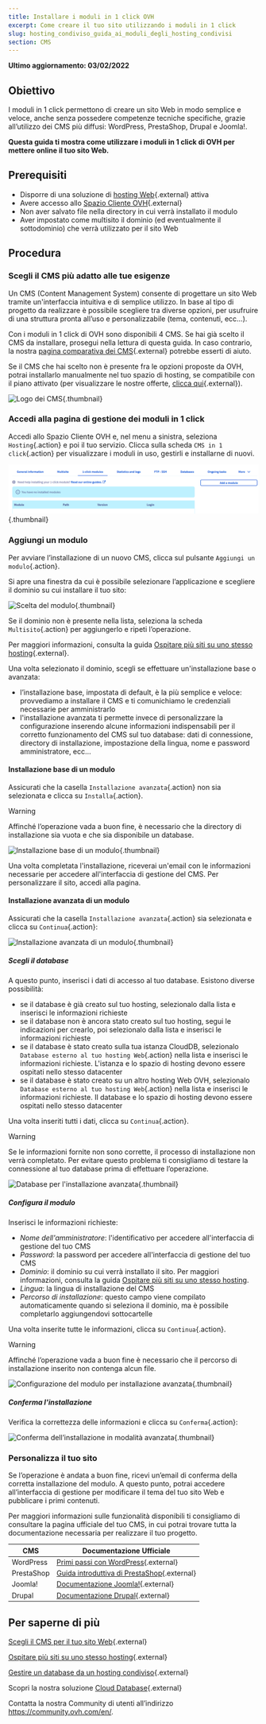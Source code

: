 ```yaml
---
title: Installare i moduli in 1 click OVH
excerpt: Come creare il tuo sito utilizzando i moduli in 1 click
slug: hosting_condiviso_guida_ai_moduli_degli_hosting_condivisi
section: CMS
---
```


**Ultimo aggiornamento: 03/02/2022**

## Obiettivo

I moduli in 1 click permettono di creare un sito Web in modo semplice e veloce, anche senza possedere competenze tecniche specifiche, grazie all’utilizzo dei CMS più diffusi: WordPress, PrestaShop, Drupal e Joomla!.

**Questa guida ti mostra come utilizzare i moduli in 1 click di OVH per mettere online il tuo sito Web.**

## Prerequisiti

- Disporre di una soluzione di [hosting Web](https://www.ovhcloud.com/it/web-hosting/){.external} attiva
- Avere accesso allo [Spazio Cliente OVH](https://www.ovh.com/auth/?action=gotomanager&from=https://www.ovh.it/&ovhSubsidiary=it){.external}
- Non aver salvato file nella directory in cui verrà installato il modulo
- Aver impostato come multisito il dominio (ed eventualmente il sottodominio) che verrà utilizzato per il sito Web

## Procedura

### Scegli il CMS più adatto alle tue esigenze

Un CMS (Content Management System) consente di progettare un sito Web tramite un'interfaccia intuitiva e di semplice utilizzo. In base al tipo di progetto da realizzare è possibile scegliere tra diverse opzioni, per usufruire di una struttura pronta all’uso e personalizzabile (tema, contenuti, ecc...).

Con i moduli in 1 click di OVH sono disponibili 4 CMS.  Se hai già scelto il CMS da installare, prosegui nella lettura di questa guida. In caso contrario, la nostra [pagina comparativa dei CMS](https://www.ovhcloud.com/it/web-hosting/uc-cms-comparison/){.external} potrebbe esserti di aiuto.

Se il CMS che hai scelto non è presente fra le opzioni proposte da OVH, potrai installarlo manualmente nel tuo spazio di hosting, se compatibile con il piano attivato (per visualizzare le nostre offerte, [clicca qui]( https://www.ovhcloud.com/it/web-hosting/){.external}).

![Logo dei CMS](images/CMS_logo.png){.thumbnail}

### Accedi alla pagina di gestione dei moduli in 1 click

Accedi allo Spazio Cliente OVH e, nel menu a sinistra, seleziona `Hosting`{.action} e poi il tuo servizio. Clicca sulla scheda `CMS in 1 click`{.action} per visualizzare i moduli in uso, gestirli e installarne di nuovi.

![Accesso alla sezione Moduli in 1 click](images/access_to_the_1_click_modules_section.png){.thumbnail}

### Aggiungi un modulo

Per avviare l’installazione di un nuovo CMS, clicca sul pulsante `Aggiungi un modulo`{.action}.

Si apre una finestra da cui è possibile selezionare l’applicazione e scegliere il dominio su cui installare il tuo sito:

![Scelta del modulo](images/add_a_module.png){.thumbnail}

Se il dominio non è presente nella lista, seleziona la scheda `Multisito`{.action} per aggiungerlo e ripeti l’operazione.

Per maggiori informazioni, consulta la guida [Ospitare più siti su uno stesso hosting](https://docs.ovh.com/it/hosting/configurare-un-multisito-su-un-hosting-web/){.external}.

Una volta selezionato il dominio, scegli se effettuare un'installazione base o avanzata:

- l’installazione base, impostata di default, è la più semplice e veloce: provvediamo a installare il CMS e ti comunichiamo le credenziali necessarie per amministrarlo 
- l'installazione avanzata ti permette invece di personalizzare la configurazione inserendo alcune informazioni indispensabili per il corretto funzionamento del CMS sul tuo database: dati di connessione, directory di installazione, impostazione della lingua, nome e password amministratore, ecc…

#### Installazione base di un modulo

Assicurati che la casella `Installazione avanzata`{.action} non sia selezionata e clicca su `Installa`{.action}.

> [!warning]
>
> Affinché l’operazione vada a buon fine, è necessario che la directory di installazione sia vuota e che sia disponibile un database.
> 

![Installazione base di un modulo](images/choose_installation.png){.thumbnail}

Una volta completata l'installazione, riceverai un'email con le informazioni necessarie per accedere all'interfaccia di gestione del CMS. Per personalizzare il sito, accedi alla pagina.

#### Installazione avanzata di un modulo

Assicurati che la casella `Installazione avanzata`{.action} sia selezionata e clicca su `Continua`{.action}:

![Installazione avanzata di un modulo](images/advanced_installation.png){.thumbnail}

##### Scegli il database

A questo punto, inserisci i dati di accesso al tuo database. Esistono diverse possibilità:

- se il database è già creato sul tuo hosting, selezionalo dalla lista e inserisci le informazioni richieste
- se il database non è ancora stato creato sul tuo hosting, segui le indicazioni per crearlo, poi selezionalo dalla lista e inserisci le informazioni richieste
- se il database è stato creato sulla tua istanza CloudDB, selezionalo `Database esterno al tuo hosting Web`{.action} nella lista e inserisci le informazioni richieste. L'istanza e lo spazio di hosting devono essere ospitati nello stesso datacenter
- se il database è stato creato su un altro hosting Web OVH, selezionalo `Database esterno al tuo hosting Web`{.action} nella lista e inserisci le informazioni richieste. Il database e lo spazio di hosting devono essere ospitati nello stesso datacenter

Una volta inseriti tutti i dati, clicca su `Continua`{.action}.

> [!warning]
>
> Se le informazioni fornite non sono corrette, il processo di installazione non verrà completato. Per evitare questo problema ti consigliamo di testare la connessione al tuo database prima di effettuare l’operazione.
> 

![Database per l'installazione avanzata](images/advanced_installation_database.png){.thumbnail}

##### Configura il modulo

Inserisci le informazioni richieste:

- *Nome dell'amministratore*: l'identificativo per accedere all'interfaccia di gestione del tuo CMS
- *Password*: la password per accedere all'interfaccia di gestione del tuo CMS
- *Dominio*: il dominio su cui verrà installato il sito. Per maggiori informazioni, consulta la guida [Ospitare più siti su uno stesso hosting](https://docs.ovh.com/it/hosting/configurare-un-multisito-su-un-hosting-web/).
- *Lingua*: la lingua di installazione del CMS
- *Percorso di installazione*: questo campo viene compilato automaticamente quando si seleziona il dominio, ma è possibile completarlo aggiungendovi sottocartelle

Una volta inserite tutte le informazioni, clicca su `Continua`{.action}.

> [!warning]
>
> Affinché l’operazione vada a buon fine è necessario che il percorso di installazione inserito non contenga alcun file.
> 

![Configurazione del modulo per installazione avanzata](images/advanced_installation_configuration.png){.thumbnail}

##### Conferma l'installazione

Verifica la correttezza delle informazioni e clicca su `Conferma`{.action}:

![Conferma dell’installazione in modalità avanzata](images/advanced_installation_summary.png){.thumbnail}

### Personalizza il tuo sito

Se l’operazione è andata a buon fine, ricevi un’email di conferma della corretta installazione del modulo. A questo punto, potrai accedere all’interfaccia di gestione per modificare il tema del tuo sito Web e pubblicare i primi contenuti.

Per maggiori informazioni sulle funzionalità disponibili ti consigliamo di consultare la pagina ufficiale del tuo CMS, in cui potrai trovare tutta la documentazione necessaria per realizzare il tuo progetto.

|CMS|Documentazione Ufficiale|
|---|---|
|WordPress|[Primi passi con WordPress](https://codex.wordpress.org/it:Primi_passi_con_WordPress){.external}|
|PrestaShop|[Guida introduttiva di PrestaShop](http://doc.prestashop.com/display/PS17/Guida+introduttiva+di+PrestaShop+1.7){.external}|
|Joomla!|[Documentazione Joomla!](https://docs.joomla.org/Joomla_info_page/it-IT){.external}|
|Drupal|[Documentazione Drupal](http://www.drupal.it/home-documentazione){.external}|

## Per saperne di più

[Scegli il CMS per il tuo sito Web]( https://www.ovhcloud.com/it/web-hosting/uc-cms-comparison/){.external}

[Ospitare più siti su uno stesso hosting](https://docs.ovh.com/it/hosting/configurare-un-multisito-su-un-hosting-web/){.external}

[Gestire un database da un hosting condiviso]( https://docs.ovh.com/it/hosting/gestisci_un_database_dal_tuo_hosting_condiviso/){.external}

Scopri la nostra soluzione [Cloud Database](https://www.ovh.it/cloud/cloud-databases/){.external}

Contatta la nostra Community di utenti all’indirizzo <https://community.ovh.com/en/>.
